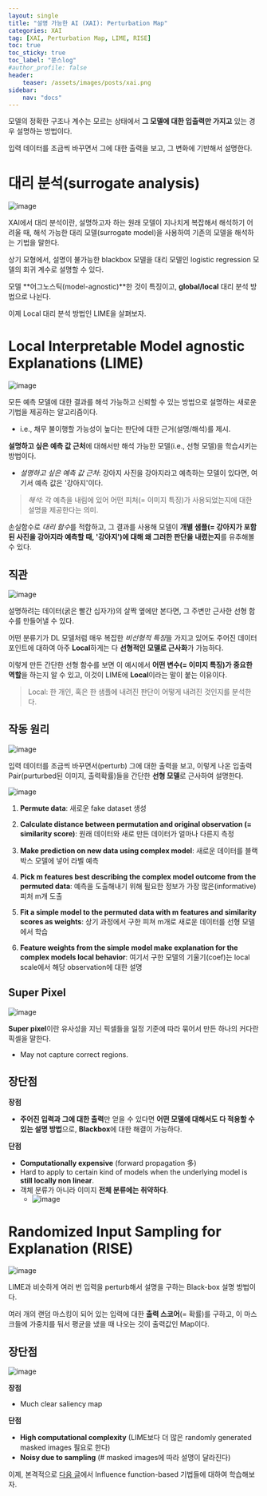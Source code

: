 ```yaml
---
layout: single
title: "설명 가능한 AI (XAI): Perturbation Map"
categories: XAI
tag: [XAI, Perturbation Map, LIME, RISE]
toc: true
toc_sticky: true
toc_label: "쭌스log"
#author_profile: false
header:
    teaser: /assets/images/posts/xai.png
sidebar:
    nav: "docs"
---
```


모델의 정확한 구조나 계수는 모르는 상태에서 **그 모델에 대한 입출력만 가지고** 있는 경우 설명하는 방법이다.

입력 데이터를 조금씩 바꾸면서 그에 대한 출력을 보고, 그 변화에 기반해서 설명한다.

# 대리 분석(surrogate analysis)
![image](https://user-images.githubusercontent.com/39285147/185720735-07e8c018-f7b9-416d-b411-7590bc726878.png)

XAI에서 대리 분석이란, 설명하고자 하는 원래 모델이 지나치게 복잡해서 해석하기 어려울 때, 해석 가능한 대리 모델(surrogate model)을 사용하여 기존의 모델을 해석하는 기법을 말한다. 

상기 모형에서, 설명이 불가능한 blackbox 모델을 대리 모델인 logistic regression 모델의 회귀 계수로 설명할 수 있다.

모델 **어그노스틱(model-agnostic)**한 것이 특징이고, **global/local** 대리 분석 방법으로 나뉜다.

이제 Local 대리 분석 방법인 LIME을 살펴보자.

# Local Interpretable Model agnostic Explanations (LIME)
![image](https://user-images.githubusercontent.com/39285147/185719899-ae369fe4-a82b-4565-9897-3eadf6c032bd.png)

모든 예측 모델에 대한 결과를 해석 가능하고 신뢰할 수 있는 방법으로 설명하는 새로운 기법을 제공하는 알고리즘이다.
- i.e., 채무 불이행할 가능성이 높다는 판단에 대한 근거(설명/해석)를 제시.

**설명하고 싶은 예측 값 근처**에 대해서만 해석 가능한 모델(i.e., 선형 모델)을 학습시키는 방법이다.
- *설명하고 싶은 예측 값 근처*: 강아지 사진을 강아지라고 예측하는 모델이 있다면, 여기서 예측 값은 '강아지'이다.

> *해석*: 각 예측을 내림에 있어 어떤 피처(= 이미지 특징)가 사용되었는지에 대한 설명을 제공한다는 의미.

손실함수로 *대리 함수*를 적합하고, 그 결과를 사용해 모델이 **개별 샘플(= 강아지가 포함된 사진을 강아지라 예측할 때, '강아지')에 대해 왜 그러한 판단을 내렸는지**를 유추해볼 수 있다.

## 직관
![image](https://user-images.githubusercontent.com/39285147/185719520-6be6e6cc-c6c6-483f-9fe8-e20ecf750ca9.png)

설명하려는 데이터(굵은 빨간 십자가)의 살짝 옆에만 본다면, 그 주변만 근사한 선형 함수를 만들어낼 수 있다.

어떤 분류기가 DL 모델처럼 매우 복잡한 *비선형적 특징*을 가지고 있어도 주어진 데이터 포인트에 대하여 아주 **Local**하게는 다 **선형적인 모델로 근사화**가 가능하다.

이렇게 만든 간단한 선형 함수를 보면 이 예시에서 **어떤 변수(= 이미지 특징)가 중요한 역할**을 하는지 알 수 있고, 이것이 LIME에 **Local**이라는 말이 붙는 이유이다.

> Local: 한 개인, 혹은 한 샘플에 내려진 판단이 어떻게 내려진 것인지를 분석한다.

## 작동 원리
![image](https://user-images.githubusercontent.com/39285147/185719561-6ab4f8c1-21a1-4122-a5f4-d58120c01aff.png)

입력 데이터를 조금씩 바꾸면서(perturb) 그에 대한 출력을 보고, 이렇게 나온 입출력 Pair(purturbed된 이미지, 출력확률)들을 간단한 **선형 모델**로 근사하여 설명한다.

![image](https://user-images.githubusercontent.com/39285147/185717162-dc7bf7f0-5eb3-437a-a404-ee97ab1826f1.png)

1. **Permute data**: 새로운 fake dataset 생성

2. **Calculate distance between permutation and original observation (= similarity score)**: 원래 데이터와 새로 만든 데이터가 얼마나 다른지 측정

3. **Make prediction on new data using complex model**: 새로운 데이터를 블랙박스 모델에 넣어 라벨 예측

4. **Pick m features best describing the complex model outcome from the permuted data**: 예측을 도출해내기 위해 필요한 정보가 가장 많은(informative) 피처 m개 도출

5. **Fit a simple model to the permuted data with m features and similarity scores as weights**: 상기 과정에서 구한 피쳐 m개로 새로운 데이터를 선형 모델에서 학습

6. **Feature weights from the simple model make explanation for the complex models local behavior**: 여기서 구한 모델의 기울기(coef)는 local scale에서 해당 observation에 대한 설명

## Super Pixel
![image](https://user-images.githubusercontent.com/39285147/185717221-41fa234d-29fa-468a-a594-ba00328ffba3.png)

**Super pixel**이란 유사성을 지닌 픽셀들을 일정 기준에 따라 묶어서 만든 하나의 커다란 픽셀을 말한다.
- May not capture correct regions.

## 장단점
**장점**
- **주어진 입력과 그에 대한 출력**만 얻을 수 있다면 **어떤 모델에 대해서도 다 적용할 수 있는 설명 방법**으로, **Blackbox**에 대한 해결이 가능하다.

**단점**
- **Computationally expensive** (forward propagation 多)
- Hard to apply to certain kind of models when the underlying model is **still locally non linear**.
- 객체 분류가 아니라 이미지 **전체 분류에는 취약하다**.
    - ![image](https://user-images.githubusercontent.com/39285147/185717070-c46652fa-7856-4436-8e21-f420a5a3137c.png)

# Randomized Input Sampling for Explanation (RISE)
![image](https://user-images.githubusercontent.com/39285147/185717478-0298b1e6-8d5a-42dc-a824-81451b9d07a5.png)

LIME과 비슷하게 여러 번 입력을 perturb해서 설명을 구하는 Black-box 설명 방법이다.

여러 개의 랜덤 마스킹이 되어 있는 입력에 대한 **출력 스코어**(= 확률)를 구하고, 이 마스크들에 가중치를 둬서 평균을 냈을 때 나오는 것이 출력값인 Map이다.

## 장단점
![image](https://user-images.githubusercontent.com/39285147/185717611-df50da1a-c6b4-4534-ba95-74ae1d9f9dfc.png)

**장점**
- Much clear saliency map

**단점**
- **High computational complexity** (LIME보다 더 많은 randomly generated masked images 필요로 한다)
- **Noisy due to sampling** (# masked images에 따라 설명이 달라진다)

이제, 본격적으로 [다음 글](https://hchoi256.github.io/xai/XAI-influence-function/)에서 Influence function-based 기법들에 대하여 학습해보자.
